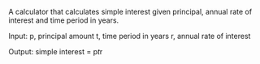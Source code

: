 A calculator that calculates simple interest given principal, annual rate of interest and time period in years.

Input:
    p, principal amount
    t, time period in years
    r, annual rate of interest

Output:
   simple interest = p*t*r
    
